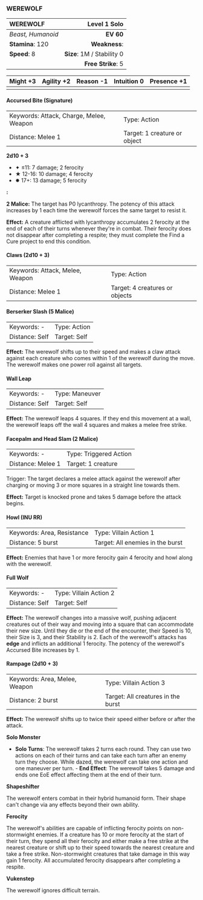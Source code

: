 ### WEREWOLF

| WEREWOLF          |           **Level 1 Solo** |
| :---------------- | -------------------------: |
| *Beast, Humanoid* |                  **EV 60** |
| **Stamina**: 120  |              **Weakness**: |
| **Speed**: 8      | **Size**: 1M / Stability 0 |
|                   |         **Free Strike**: 5 |

| **Might** +3 | **Agility** +2 | **Reason** -1 | **Intuition** 0 | **Presence** +1 |
| ------------ | -------------- | ------------- | --------------- | --------------- |
|              |                |               |                 |                 |

#### Accursed Bite (Signature)

|                                         |                              |
| :-------------------------------------- | :--------------------------- |
| Keywords: Attack, Charge, Melee, Weapon | Type: Action                 |
| Distance: Melee 1                       | Target: 1 creature or object |

**2d10 + 3**

- ✦ ≤11: 7 damage; 2 ferocity
- ★ 12-16: 10 damage; 4 ferocity
- ✸ 17+: 13 damage; 5 ferocity

**:**

**2 Malice:** The target has P0 lycanthropy. The potency of this attack increases by 1 each time the werewolf forces the same target to resist it.

**Effect:** A creature afflicted with lycanthropy accumulates 2 ferocity at the end of each of their turns whenever they're in combat. Their ferocity does not disappear after completing a respite; they must complete the Find a Cure project to end this condition.

#### Claws (2d10 + 3)

|                                 |                                |
| :------------------------------ | :----------------------------- |
| Keywords: Attack, Melee, Weapon | Type: Action                   |
| Distance: Melee 1               | Target: 4 creatures or objects |

#### Berserker Slash (5 Malice)

|                |              |
| :------------- | :----------- |
| Keywords: -    | Type: Action |
| Distance: Self | Target: Self |

**Effect:** The werewolf shifts up to their speed and makes a claw attack against each creature who comes within 1 of the werewolf during the move. The werewolf makes one power roll against all targets.

#### Wall Leap

|                |                |
| :------------- | :------------- |
| Keywords: -    | Type: Maneuver |
| Distance: Self | Target: Self   |

**Effect:** The werewolf leaps 4 squares. If they end this movement at a wall, the werewolf leaps off the wall 4 squares and makes a melee free strike.

#### Facepalm and Head Slam (2 Malice)

|                   |                        |
| :---------------- | :--------------------- |
| Keywords: -       | Type: Triggered Action |
| Distance: Melee 1 | Target: 1 creature     |

Trigger: The target declares a melee attack against the werewolf after charging or moving 3 or more squares in a straight line towards them.

**Effect:** Target is knocked prone and takes 5 damage before the attack begins.

#### Howl (INU RR)

|                            |                                  |
| :------------------------- | :------------------------------- |
| Keywords: Area, Resistance | Type: Villain Action 1           |
| Distance: 5 burst          | Target: All enemies in the burst |

**Effect:** Enemies that have 1 or more ferocity gain 4 ferocity and howl along with the werewolf.

#### Full Wolf

|                |                        |
| :------------- | :--------------------- |
| Keywords: -    | Type: Villain Action 2 |
| Distance: Self | Target: Self           |

**Effect:** The werewolf changes into a massive wolf, pushing adjacent creatures out of their way and moving into a square that can accommodate their new size. Until they die or the end of the encounter, their Speed is 10, their Size is 3, and their Stability is 2. Each of the werewolf's attacks has **edge** and inflicts an additional 1 ferocity. The potency of the werewolf's Accursed Bite increases by 1.

#### Rampage (2d10 + 3)

|                               |                                    |
| :---------------------------- | :--------------------------------- |
| Keywords: Area, Melee, Weapon | Type: Villain Action 3             |
| Distance: 2 burst             | Target: All creatures in the burst |

**Effect:** The werewolf shifts up to twice their speed either before or after the attack.

**Solo Monster**

- **Solo Turns**: The werewolf takes 2 turns each round. They can use two actions on each of their turns and can take each turn after an enemy turn they choose. While dazed, the werewolf can take one action and one maneuver per turn. - **End Effect**: The werewolf takes 5 damage and ends one EoE effect affecting them at the end of their turn.

**Shapeshifter**

The werewolf enters combat in their hybrid humanoid form. Their shape can't change via any effects beyond their own ability.

**Ferocity**

The werewolf's abilities are capable of inflicting ferocity points on non-stormwight enemies. If a creature has 10 or more ferocity at the start of their turn, they spend all their ferocity and either make a free strike at the nearest creature or shift up to their speed towards the nearest creature and take a free strike. Non-stormwight creatures that take damage in this way gain 1 ferocity. All accumulated ferocity disappears after completing a respite.

**Vukenstep**

The werewolf ignores difficult terrain.
